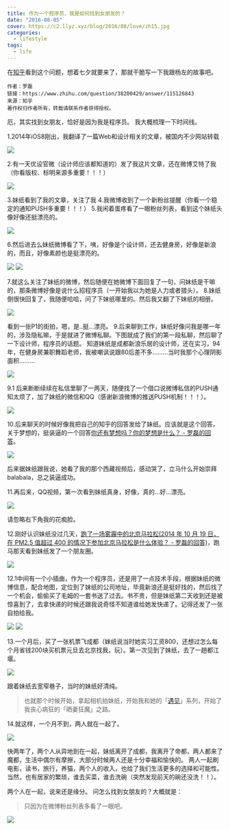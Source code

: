 ```yaml
---
title: 作为一个程序员，我是如何找到女朋友的？
date: "2016-08-05"
cover: https://c2.llyz.xyz/blog/2016/08/love/zh15.jpg
categories:
  - lifestyle
tags:
  - life
---
```


在[知乎](https://www.zhihu.com/question/38200429/answer/115126843)看到这个问题，想着七夕就要来了，那就干脆写一下我跟杨左的故事吧。

```
作者：罗磊
链接：https://www.zhihu.com/question/38200429/answer/115126843
来源：知乎
著作权归作者所有，转载请联系作者获得授权。
```

厄，其实找到女朋友，恰好是因为我是程序员。 我大概梳理一下时间线。

1.2014年iOS8刚出，我翻译了一篇Web和设计相关的文章，被国内不少网站转载

![](https://c2.llyz.xyz/blog/2016/08/love/zh1.jpg)

2.有一天优设官微（设计师应该都知道的）发了我这片文章，还在微博艾特了我（你看版权、标明来源多重要！！！）

![](https://c2.llyz.xyz/blog/2016/08/love/zh2.jpg)

3.妹纸看到了我的文章，关注了我 4.我微博收到了一个新粉丝提醒（你看一个稳定的通知PUSH多重要！！！） 5.我闲着蛋疼看了一眼粉丝列表，看到这个妹纸头像好像还挺漂亮的。

![](https://c2.llyz.xyz/blog/2016/08/love/zh3.jpg)

6.然后进去么妹纸微博看了下，咦，好像是个设计师，还去健身房，好像是新浪的，而且，好像素颜也是挺漂亮的。

![](https://c2.llyz.xyz/blog/2016/08/love/zh4.jpg) ![](https://c2.llyz.xyz/blog/2016/08/love/zh5.jpg)

7.就这么关注了妹纸的微博，然后随便在她微博下面回复了一句，问妹纸是干嘛的，那条微博好像是说什么招程序员（一开始我以为她是人力或者猎头）。 8.妹纸倒很快回复了，我随便哈哈，问了下妹纸哪里的。然后我又翻了下妹纸的相册。

![](https://c2.llyz.xyz/blog/2016/08/love/zh6.jpg)

看到一张P1的街拍，嗯，是..挺...漂亮。 9.后来聊到工作，妹纸好像问我是哪一年的，涉及隐私嘛，于是就进了微博私聊。下图就成了我们的第一段私聊，然后聊了一下设计师，程序员的话题。 知道妹纸是成都新浪乐居的设计师，还在实习，94年，在健身房兼职舞蹈老师，我被嘲讽说跟80后差不多………当时我那个心理阴影面积………

![](https://c2.llyz.xyz/blog/2016/08/love/zh7.jpg)

9.1 后来断断续续在私信里聊了一两天，随便找了一个借口说微博私信的PUSH通知太烦了，加了妹纸的微信和QQ（感谢新浪微博的推送PUSH机制！！！）。

![](https://c2.llyz.xyz/blog/2016/08/love/zh8.jpg)

10.后来聊天的时候好像我把自己的知乎的回答发给了妹纸。应该就是这个回答，关于梦想的，挺装逼的一个回答[你还有梦想吗？你的梦想是什么？ - 罗磊的回答](https://www.zhihu.com/question/20442677/answer/15149702)。

![](https://c2.llyz.xyz/blog/2016/08/love/zh9.jpg)

后来据妹纸跟我说，她看了我的那个西藏视频后，感动哭了，立马什么开始崇拜balabala，总之装逼成功。

11.再后来，QQ视频，第一次看到妹纸真身，好像，真的...好...漂亮。

![](https://c2.llyz.xyz/blog/2016/08/love/zh10.jpg)

请忽略右下角我的花痴脸。

12.刚好认识妹纸没过几天，[跑了一场雾霾中的北京马拉松(2014 年 10 月 19 日，在 PM2.5 值超过 400 的情况下参加北京马拉松是什么体验？ - 罗磊的回答)](https://www.zhihu.com/question/26093366/answer/32146522)，跑马那天看到妹纸发了一个朋友圈。

![](https://c2.llyz.xyz/blog/2016/08/love/zh11.jpg)

12.1中间有一个小插曲，作为一个程序员，还是用了一点技术手段，根据妹纸的微博信息，配合地图，定位到了妹纸的公司地址，毕竟新浪还是挺好找的，然后找了一个机会，偷偷买了毛姆的一套书送了过去。书不贵，但是妹纸第二天收到还是被惊喜到了，去拿快递的时候还跟我说奇怪不知道谁给她发快递了。记得还发了一张自拍给我。

![](https://c2.llyz.xyz/blog/2016/08/love/zh12.jpg) ![](https://c2.llyz.xyz/blog/2016/08/love/zh13.jpg)

13.一个月后，买了一张机票飞成都（妹纸说当时她实习工资800，还想过怎么每个月省钱200块买机票元旦去北京找我，玩）。第一次见到了妹纸，去了一趟都江堰。

![](https://c2.llyz.xyz/blog/2016/08/love/zh14.jpg)

跟着妹纸去宽窄巷子，当时的妹纸好清纯。

> 也就那个时候开始，拿起相机拍妹纸，开始我和她的「[遇见](https://luolei.org/tag/travel/)」系列，开始了我丧心病狂的「晒妻狂魔」之路。

14.就这样，一个月不到，两人就在一起了。

![](https://c2.llyz.xyz/blog/2016/08/love/zh15.jpg)

快两年了，两个人从异地到在一起，妹纸离开了成都，我离开了帝都，两人都来了魔都，生活中偶尔有摩擦，大部分时候两人还是十分幸福和愉快的。 两人一起刷电影，读书，旅行，养猫，两个人的收入，也给了我们生活更多的选择和可能性。 当然，也有居家的繁琐，谁去买菜，谁去洗碗（突然发现前天的碗还没洗！！）。

两个人在一起，说来还是缘分。 问怎么找到女朋友的？大概就是：

> 只因为在微博粉丝列表多看了一眼吧。

![](https://c2.llyz.xyz/blog/2016/08/love/copy35.JPG)

